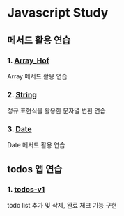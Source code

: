 # Javascript Study

## 메서드 활용 연습

### 1. [Array_Hof](./array_Hof)

Array 메서드 활용 연습

### 2. [String](./string)

정규 표현식을 활용한 문자열 변환 연습

### 3. [Date](./date)

Date 메서드 활용 연습

## todos 앱 연습

### 1. [todos-v1](./)

todo list 추가 및 삭제, 완료 체크 기능 구현
